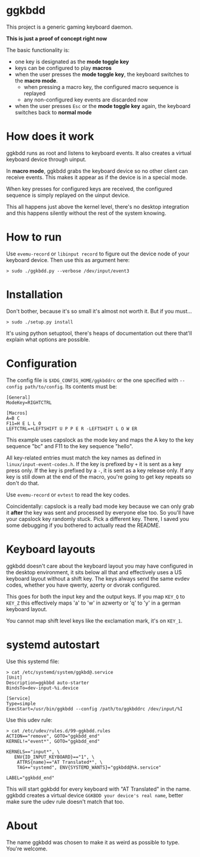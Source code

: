 ggkbdd
======

This project is a generic gaming keyboard daemon.

**This is just a proof of concept right now**

The basic functionality is:
- one key is designated as the **mode toggle key**
- keys can be configured to play **macros**
- when the user presses the **mode toggle key**, the keyboard switches to
  the **macro mode**.
  - when pressing a macro key, the configured macro sequence is replayed
  - any non-configured key events are discarded now
- when the user presses `Esc` or the **mode toggle key** again, the keyboard
  switches back to **normal mode**

How does it work
================

ggkbdd runs as root and listens to keyboard events. It also creates a virtual
keyboard device through uinput.

In **macro mode**, ggkbdd grabs the keyboard device so no other client can
receive events. This makes it appear as if the device is in a special mode.

When key presses for configured keys are received, the configured sequence
is simply replayed on the uinput device.

This all happens just above the kernel level, there's no desktop integration
and this happens silently without the rest of the system knowing.

How to run
==========

Use `evemu-record` or `libinput record` to figure out the device node of
your keyboard device. Then use this as argument here:

```
> sudo ./ggkbdd.py --verbose /dev/input/event3
```

Installation
============

Don't bother, because it's so small it's almost not worth it. But if you
must...

```
> sudo ./setup.py install
```

It's using python setuptool, there's heaps of documentation out there
that'll explain what options are possible.

Configuration
=============

The config file is `$XDG_CONFIG_HOME/ggkbddrc` or the one specified
with `--config path/to/config`. Its contents must be:

```
[General]
ModeKey=RIGHTCTRL

[Macros]
A=B C
F11=H E L L O
LEFTCTRL=+LEFTSHIFT U P P E R -LEFTSHIFT L O W ER
```

This example uses capslock as the mode key and maps the A key to the key
sequence "bc" and F11 to the key sequence "hello".

All key-related entries must match the key names as defined in
`linux/input-event-codes.h`. If the key is prefixed by `+` it is sent as a
key press only. If the key is prefixed by a `-`, it is sent as a key release
only. If any key is still down at the end of the macro, you're going to get
key repeats so don't do that.

Use `evemu-record` or `evtest` to read the key codes.

Coincidentally: capslock is a really bad mode key because we can only
grab it **after** the key was sent and processed by everyone else too. So
you'll have your capslock key randomly stuck. Pick a different key. There, I
saved you some debugging if you bothered to actually read the README.

Keyboard layouts
================

ggkbdd doesn't care about the keyboard layout you may have configured in the
desktop environment, it sits below all that and effectively uses a US
keyboard layout without a shift key. The keys always send the same evdev
codes, whether you have qwerty, azerty or dvorak configured.

This goes for both the input key and the output keys. If you map `KEY_Q` to
`KEY_Z` this effectively maps 'a' to 'w' in azwerty or 'q' to 'y' in a
german keyboard layout.

You cannot map shift level keys like the exclamation mark, it's on `KEY_1`.

systemd autostart
=================

Use this systemd file:
```
> cat /etc/systemd/system/ggkbd@.service
[Unit]
Description=ggkbbd auto-starter
BindsTo=dev-input-%i.device

[Service]
Type=simple
ExecStart=/usr/bin/ggkbdd --config /path/to/ggkbddrc /dev/input/%I
```

Use this udev rule:
```
> cat /etc/udev/rules.d/99-ggkbdd.rules
ACTION=="remove", GOTO="ggkbdd_end"
KERNEL!="event*", GOTO="ggkbdd_end"

KERNELS=="input*", \
   ENV{ID_INPUT_KEYBOARD}=="1", \
    ATTRS{name}=="AT Translated*", \
    TAG+="systemd", ENV{SYSTEMD_WANTS}="ggkbdd@%k.service"

LABEL="ggkbdd_end"
```
This will start ggkbdd for every keyboard with "AT Translated" in the name.
ggkbdd creates a virtual device `GGKBDD your device's real name`, better
make sure the udev rule doesn't match that too.

About
=====

The name ggkbdd was chosen to make it as weird as possible to type. You're
welcome.
